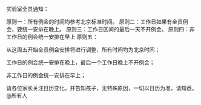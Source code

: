 实验室全员通知：

原则一：所有例会的时间均参考北京标准时间。
原则二：工作日如果有全员例会，要统一安排在晚上。
原则三：工作日区间的最后一天不开例会。
原则四：非工作日的例会统一安排在早上
原则五：



从这周五开始全员例会安排将进行调整，所有时间均为北京时间；

工作日的例会统一安排在晚上，最后一个工作日晚上不开例会；

非工作日的例会统一安排在早上；

请各位家长关注日历变化，并告知孩子，无特殊原因，一切以日历为准，请知悉。@所有人 

